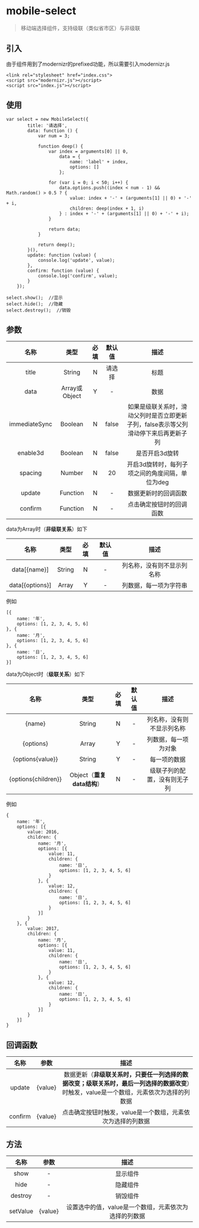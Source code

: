 # mobile-select

> 移动端选择组件，支持级联（类似省市区）与非级联

## 引入

由于组件用到了modernizr的prefixed功能，所以需要引入modernizr.js

```
<link rel="stylesheet" href="index.css">
<script src="modernizr.js"></script>
<script src="index.js"></script>
```

## 使用

```
var select = new MobileSelect({
        title: '请选择',
        data: function () {
            var num = 3;

            function deep() {
                var index = arguments[0] || 0,
                    data = {
                        name: 'label' + index,
                        options: []
                    };

                for (var i = 0; i < 50; i++) {
                    data.options.push((index < num - 1) && Math.random() > 0.5 ? {
                        value: index + '-' + (arguments[1] || 0) + '-' + i,
                        children: deep(index + 1, i)
                    } : index + '-' + (arguments[1] || 0) + '-' + i);
                }

                return data;
            }

            return deep();
        }(),
        update: function (value) {
            console.log('update', value);
        },
        confirm: function (value) {
            console.log('confirm', value);
        }
    });

select.show();  //显示
select.hide();  //隐藏
select.destroy();  //销毁
```

## 参数

名称|类型|必填|默认值|描述
:-:|:-:|:-:|:-:|:-:
title|String|N|请选择|标题
data|Array或Object|Y|-|数据
immediateSync|Boolean|N|false|如果是级联关系时，滑动父列时是否立即更新子列，false表示等父列滑动停下来后再更新子列
enable3d|Boolean|N|false|是否开启3d旋转
spacing|Number|N|20|开启3d旋转时，每列子项之间的角度间隔，单位为deg
update|Function|N|-|数据更新时的回调函数
confirm|Function|N|-|点击确定按钮时的回调函数

data为Array时（**非级联关系**）如下

名称|类型|必填|默认值|描述
:-:|:-:|:-:|:-:|:-:
data[{name}]|String|N|-|列名称，没有则不显示列名称
data[{options}]|Array|Y|-|列数据，每一项为字符串

例如

```
[{
    name: '年',
    options: [1, 2, 3, 4, 5, 6]
}, {
    name: '月',
    options: [1, 2, 3, 4, 5, 6]
}, {
    name: '日',
    options: [1, 2, 3, 4, 5, 6]
}]
```

data为Object时（**级联关系**）如下

名称|类型|必填|默认值|描述
:-:|:-:|:-:|:-:|:-:
{name}|String|N|-|列名称，没有则不显示列名称
{options}|Array|Y|-|列数据，每一项为对象
{options{value}}|String|Y|-|每一项的数据
{options{children}}|Object（**重复data结构**）|N|-|级联子列的配置，没有则无子列

例如

```
{
    name: '年',
    options: [{
        value: 2016,
        children: {
            name: '月',
            options: [{
                value: 11,
                children: {
                    name: '日',
                    options: [1, 2, 3, 4, 5, 6]
                }
            }, {
                value: 12,
                children: {
                    name: '日',
                    options: [1, 2, 3, 4, 5, 6]
                }
            }]
        }
    }, {
        value: 2017,
        children: {
            name: '月',
            options: [{
                value: 11,
                children: {
                    name: '日',
                    options: [1, 2, 3, 4, 5, 6]
                }
            }, {
                value: 12,
                children: {
                    name: '日',
                    options: [1, 2, 3, 4, 5, 6]
                }
            }]
        }
    }]
}
```

## 回调函数

名称|参数|描述
:-:|:-:|:-:
update|{value}|数据更新（**非级联关系时，只要任一列选择的数据改变；级联关系时，最后一列选择的数据改变**）时触发，value是一个数组，元素依次为选择的列数据
confirm|{value}|点击确定按钮时触发，value是一个数组，元素依次为选择的列数据

## 方法

名称|参数|描述
:-:|:-:|:-:
show|-|显示组件
hide|-|隐藏组件
destroy|-|销毁组件
setValue|{value}|设置选中的值，value是一个数组，元素依次为选择的列数据
